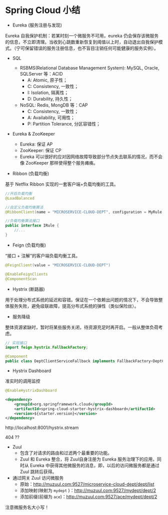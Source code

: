 #  Spring Cloud 小结

- Eureka (服务注册与发现)

Eureka 自我保护机制：若某时刻一个微服务不可用，eureka 仍会保存该微服务的信息，不立即清理。当收到心跳数重新恢复到阈值以上时，自动退出自我保护模式。（宁可保留错误的服务注册信息，也不盲目注销任何可能健康的服务实例）。

- SQL
  - RSBMS(Relational Database Management System): MySQL, Oracle, SQLServer 等：ACID
    - A: Atomic, 原子性；
    - C: Consistency, 一致性；
    - I: Isolation, 隔离性；
    - D: Durability, 持久性；
  - NoSQL: Redis, MongDB 等：CAP
    - C: Consistency, 一致性；
    - A: Availability, 可用性；
    - P: Partition Tolerance, 分区容错性；

- Eureka & ZooKeeper
  - Eureka: 保证 AP
  - ZooKeeper: 保证 CP
  - Eureka 可以很好的应对因网络故障导致部分节点失去联系的情况，而不会像 ZooKeeper 那样使得整个服务瘫痪。

- Ribbon (负载均衡)

基于 Netflix Ribbon 实现的一套客户端+负载均衡的工具。

```java
//开启负载均衡
@LoadBalanced

//自定义负载均衡算法
@RibbonClient(name = "MICROSERVICE-CLOUD-DEPT", configuration = MyRule.class)

//负载均衡算法接口
public interface IRule {
	//...  
}
```

- Feign (负载均衡)

“接口 + 注解”的客户端负载均衡工具。

```java
@FeignClient(value = "MICROSERVICE-CLOUD-DEPT")

@EnableFeignClients
@ComponentScan
```

- Hystrix (断路器)

用于处理分布式系统的延迟和容错。保证在一个依赖出问题的情况下，不会导致整体服务失败，避免级联故障，提高分布式系统的弹性（类似保险丝）。

- 服务降级

整体资源紧缺时，暂时将某些服务关闭，待资源充足时再开启。一般从整体负荷考虑。

```java
// 实现接口 
import feign.hystrix.FallbackFactory;

@Component
public class DeptClientServiceFallback implements FallbackFactory<DeptClientService> {}
```

- Hystrix Dashboard

准实时的调用监控

```java
@EnableHystrixDashboard
```

```xml
<dependency>
	<groupId>org.springframework.cloud</groupId>
	<artifactId>spring-cloud-starter-hystrix-dashboard</artifactId>
	<version>${starter.version}</version>
</dependency>
```

http://localhost:8001/hystrix.stream

404 ??

- Zuul
  - 包含了对请求的路由和过滤两个最重要的功能。
  - Zuul 和 Eureka 整合，将 Zuul自身注册为 Eureka 服务治理下的应用，同时从 Eureka 中获得其他微服务的消息，即，以后的访问微服务都是通过 Zuul 跳转后获得。
- 通过网关 Zuul 访问微服务
  - 原始：http://muzuul.com:9527/microservice-cloud-dept/dept/list
  - 添加映射(映射为 `mydept` )：http://muzuul.com:9527/mydept/dept/2
  - 添加前缀(前缀为 `ace`)：http://muzuul.com:9527/ace/mydept/dept/2

注意微服务名大小写！





